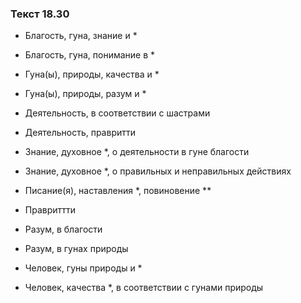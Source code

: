 ### Текст 18.30

- Благость, гуна, знание и *

- Благость, гуна, понимание в *

- Гуна(ы), природы, качества и *

- Гуна(ы), природы, разум и *

- Деятельность, в соответствии с шастрами

- Деятельность, правритти

- Знание, духовное *, о деятельности в гуне благости

- Знание, духовное *, о правильных и неправильных действиях

- Писание(я), наставления *, повиновение **

- Правриттти

- Разум, в благости

- Разум, в гунах природы

- Человек, гуны природы и *

- Человек, качества *, в соответствии с гунами природы
	
